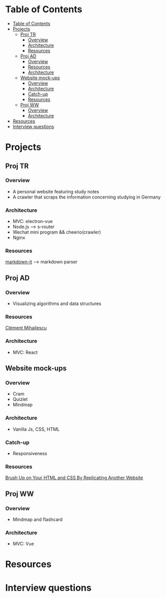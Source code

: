 # Table of Contents
- [Table of Contents](#table-of-contents)
- [Projects](#projects)
  - [Proj TR](#proj-tr)
    - [Overview](#overview)
    - [Architecture](#architecture)
    - [Resources](#resources)
  - [Proj AD](#proj-ad)
    - [Overview](#overview-1)
    - [Resources](#resources-1)
    - [Architecture](#architecture-1)
  - [Website mock-ups](#website-mock-ups)
    - [Overview](#overview-2)
    - [Architecture](#architecture-2)
    - [Catch-up](#catch-up)
    - [Resources](#resources-2)
  - [Proj WW](#proj-ww)
    - [Overview](#overview-3)
    - [Architecture](#architecture-3)
- [Resources](#resources-3)
- [Interview questions](#interview-questions)

# Projects
## Proj TR
### Overview
- A personal website featuring study notes
- A crawler that scraps the information concerning studying in Germany
### Architecture
- MVC: electron-vue
- Node.js --> s-router
- Wechat mini program && cheerio(crawler)
- Nginx

### Resources
[markdown-it](https://github.com/markdown-it/markdown-it) --> markdown parser

## Proj AD
### Overview
- Visualizing algorithms and data structures
### Resources
[Clément Mihailescu](https://github.com/clementmihailescu)
### Architecture
- MVC: React

## Website mock-ups
### Overview
- Cram
- Quizlet
- Mindmap
### Architecture
- Vanilla Js, CSS, HTML
### Catch-up
- Responsiveness
### Resources
[Brush Up on Your HTML and CSS By Replicating Another Website](https://www.codeconquest.com/brush-up-on-your-html-and-css-by-replicating-another-website/)
## Proj WW
### Overview
- Mindmap and flashcard
### Architecture
- MVC: Vue
# Resources

# Interview questions

